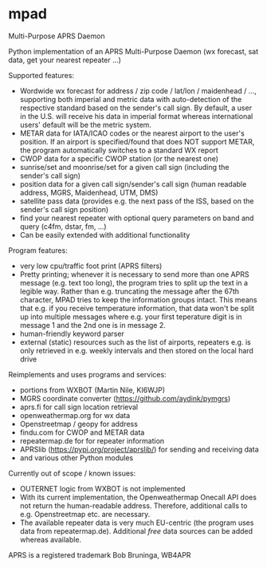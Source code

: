 # mpad
Multi-Purpose APRS Daemon

Python implementation of an APRS Multi-Purpose Daemon (wx forecast, sat data, get your nearest repeater ...)

Supported features:
- Wordwide wx forecast for address / zip code / lat/lon / maidenhead / ..., supporting both imperial and metric data with auto-detection of the respective standard based on the sender's call sign. By default, a user in the U.S. will receive his data in imperial format whereas international users' default will be the metric system. 
- METAR data for IATA/ICAO codes or the nearest airport to the user's position. If an airport is specified/found that does NOT support METAR, the program automatically switches to a standard WX report
- CWOP data for a specific CWOP station (or the nearest one)
- sunrise/set and moonrise/set for a given call sign (including the sender's call sign)
- position data for a given call sign/sender's call sign (human readable address, MGRS, Maidenhead, UTM, DMS)
- satellite pass data (provides e.g. the next pass of the ISS, based on the sender's call sign position)
- find your nearest repeater with optional query parameters on band and query (c4fm, dstar, fm, ...)
- Can be easily extended with additional functionality

Program features:
- very low cpu/traffic foot print (APRS filters)
- Pretty printing; whenever it is necessary to send more than one APRS message (e.g. text too long), the program tries to split up the text in a legible way. Rather than e.g. truncating the message after the 67th character, MPAD tries to keep the information groups intact. This means that e.g. if you receive temperature information, that data won't be split up into multiple messages where e.g. your first teperature digit is in message 1 and the 2nd one is in message 2.
- human-friendly keyword parser
- external (static) resources such as the list of airports, repeaters e.g. is only retrieved in e.g. weekly intervals and then stored on the local hard drive

Reimplements and uses programs and services:
- portions from WXBOT (Martin Nile, KI6WJP)
- MGRS coordinate converter (https://github.com/aydink/pymgrs)
- aprs.fi for call sign location retrieval
- openweathermap.org for wx data
- Openstreetmap / geopy for address
- findu.com for CWOP and METAR data
- repeatermap.de for for repeater information
- APRSlib (https://pypi.org/project/aprslib/) for sending and receiving data
- and various other Python modules

Currently out of scope / known issues:
- OUTERNET logic from WXBOT is not implemented
- With its current implementation, the Openweathermap Onecall API does not return the human-readable address. Therefore, additional calls to e.g. Openstreetmap etc. are necessary.
- The available repeater data is very much EU-centric (the program uses data from repeatermap.de). Additional _free_ data sources can be added whereas available.

APRS is a registered trademark Bob Bruninga, WB4APR
